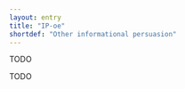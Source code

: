 ```yaml
---
layout: entry
title: "IP-oe"
shortdef: "Other informational persuasion"
---
```


TODO

<!-- details -->

TODO
